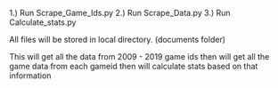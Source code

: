 1.) Run Scrape_Game_Ids.py
2.) Run Scrape_Data.py
3.) Run Calculate_stats.py


All files will be stored in local directory. (documents folder)

This will get all the data from 2009 - 2019 game ids
then will get all the game data from each gameid
then will calculate stats based on that information

